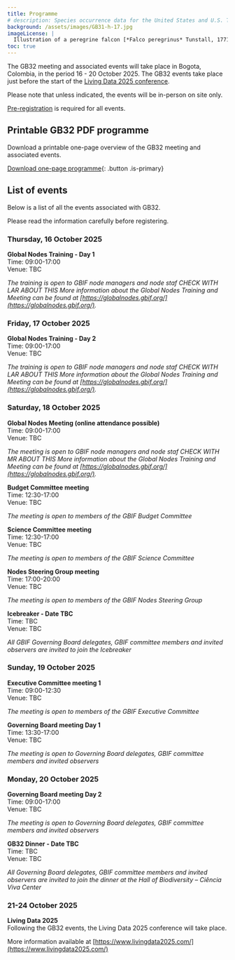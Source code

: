 ```yaml
---
title: Programme
# description: Species occurrence data for the United States and U.S. Territories.
background: /assets/images/GB31-h-17.jpg
imageLicense: |
  Illustration of a peregrine falcon [*Falco peregrinus* Tunstall, 1771](https://www.gbif.org/species/2481047) from The birds of Shakespeare. Glasgow: James Maclehose and sons, 1916. Via [flickr](https://flic.kr/p/2m6MZjC)
toc: true
---
```


The GB32 meeting and associated events will take place in Bogota, Colombia, in the period 16 - 20 October 2025. The GB32 events take place just before the start of the [Living Data 2025 conference](https://www.livingdata2025.com/).   

Please note that unless indicated, the events will be in-person on site only.  

[Pre-registration](/registration) is required for all events. 


## Printable GB32 PDF programme

Download a printable one-page overview of the GB32 meeting and associated events.

[Download one-page programme](/assets/documents/programme.pdf){: .button .is-primary}

## List of events
Below is a list of all the events associated with GB32. 

Please read the information carefully before registering.

### Thursday, 16 October 2025

**Global Nodes Training - Day 1**  
Time: 09:00-17:00   
Venue: TBC   

*The training is open to GBIF node managers and node staf CHECK WITH LAR ABOUT THIS More information about the Global Nodes Training and Meeting can be found at [https://globalnodes.gbif.org/](https://globalnodes.gbif.org/).*  

### Friday, 17 October 2025

**Global Nodes Training - Day 2**  
Time: 09:00-17:00   
Venue: TBC 

*The training is open to GBIF node managers and node staf CHECK WITH LAR ABOUT THIS More information about the Global Nodes Training and Meeting can be found at [https://globalnodes.gbif.org/](https://globalnodes.gbif.org/).*  


### Saturday, 18 October 2025

**Global Nodes Meeting (online attendance possible)**  
Time: 09:00-17:00   
Venue: TBC 

*The meeting is open to GBIF node managers and node staf CHECK WITH MR ABOUT THIS More information about the Global Nodes Training and Meeting can be found at [https://globalnodes.gbif.org/](https://globalnodes.gbif.org/).*  

**Budget Committee meeting**  
Time: 12:30-17:00   
Venue: TBC   

*The meeting is open to members of the GBIF Budget Committee*

**Science Committee meeting**  
Time: 12:30-17:00   
Venue: TBC   

*The meeting is open to members of the GBIF Science Committee*

**Nodes Steering Group meeting**  
Time: 17:00-20:00   
Venue: TBC  

*The meeting is open to members of the GBIF Nodes Steering Group*

**Icebreaker - Date TBC**   
Time: TBC   
Venue: TBC  

*All GBIF Governing Board delegates, GBIF committee members and invited observers are invited to join the Icebreaker*


### Sunday, 19 October 2025

**Executive Committee meeting 1**  
Time: 09:00-12:30  
Venue: TBC    

*The meeting is open to members of the GBIF Executive Committee*

**Governing Board meeting Day 1**  
Time: 13:30-17:00   
Venue: TBC   

*The meeting is open to Governing Board delegates, GBIF committee members and invited observers*


### Monday, 20 October 2025

**Governing Board meeting Day 2**  
Time: 09:00-17:00   
Venue: TBC   

*The meeting is open to Governing Board delegates, GBIF committee members and invited observers*

**GB32 Dinner - Date TBC**      
Time: TBC   
Venue: TBC    

*All Governing Board delegates, GBIF committee members and invited observers are invited to join the dinner at the Hall of Biodiversity – Ciência Viva Center*  


### 21-24 October 2025  

**Living Data 2025**  
Following the GB32 events, the Living Data 2025 conference will take place. 

More information available at [https://www.livingdata2025.com/](https://www.livingdata2025.com/)



